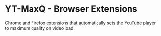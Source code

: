# YT-MaxQ - Browser Extensions

Chrome and Firefox extensions that automatically sets the YouTube player to maximum quality on video load.
